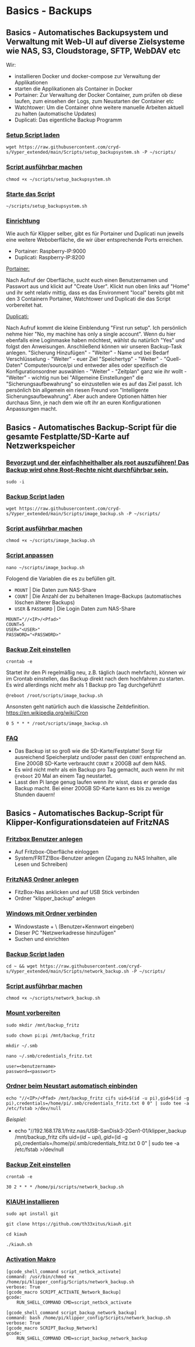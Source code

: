 # Basics - Backups

## Basics - Automatisches Backupsystem und Verwaltung mit Web-UI auf diverse Zielsysteme wie NAS, S3, Cloudstorage, SFTP, WebDAV etc

Wir:
- installieren Docker und docker-compose zur Verwaltung der Applikationen
- starten die Applikationen als Container in Docker
- Portainer: Zur Verwaltung der Docker Container, zum prüfen ob diese laufen, zum einsehen der Logs, zum Neustarten der Container etc
- Watchtower: Um die Container ohne weitere manuelle Arbeiten aktuell zu halten (automatische Updates)
- Duplicati: Das eigentliche Backup Programm

### <u>Setup Script laden</u>    

```
wget https://raw.githubusercontent.com/cryd-s/Vyper_extended/main/Scripts/setup_backupsystem.sh -P ~/scripts/
```

### <u>Script ausführbar machen</u>  
  
```
chmod +x ~/scripts/setup_backupsystem.sh
```

### <u>Starte das Script</u>

```
~/scripts/setup_backupsystem.sh
```

### <u>Einrichtung</u>

Wie auch für Klipper selber, gibt es für Portainer und Duplicati nun jeweils eine weitere Weboberfläche, die wir über entsprechende Ports erreichen.

- Portainer: Raspberry-IP:9000
- Duplicati: Raspberry-IP:8200

<u>Portainer:</u>

Nach Aufruf der Oberfläche, sucht euch einen Benutzernamen und Passwort aus und klickt auf "Create User".
Klickt nun oben links auf "Home" und ihr seht relativ mittig, dass es das Environment "local" bereits gibt mit den 3 Containern Portainer, Watchtower und Duplicati die das Script vorbereitet hat.

<u>Duplicati:</u>

Nach Aufruf kommt die kleine Einblendung "First run setup". Ich persönlich nehme hier "No, my machine has only a single account". Wenn du hier ebenfalls eine Loginmaske haben möchtest, wählst du natürlich "Yes" und folgst den Anweisungen.
Anschließend können wir unseren Backup-Task anlegen. "Sicherung Hinzufügen" - "Weiter" - Name und bei Bedarf Verschlüsselung - "Weiter" - euer Ziel "Speichertyp" - "Weiter" - "Quell-Daten" Computer/source/pi und entweder alles oder spezifisch die Konfigurationsordner auswählen - "Weiter" - "Zeitplan" ganz wie ihr wollt - "Weiter" - wichtig nun bei "Allgemeine Einstellungen" die "Sicherungsaufbewahrung" so einzustellen wie es auf das Ziel passt. Ich persönlich bin allgemein ein riesen Freund von "Intelligente Sicherungsaufbewahrung". Aber auch andere Optionen hätten hier durchaus Sinn, je nach dem wie oft ihr an euren Konfigurationen Anpassungen macht.

## Basics - Automatisches Backup-Script für die gesamte Festplatte/SD-Karte auf Netzwerkspeicher

### <u>Bevorzugt und der einfachheithalber als root auszuführen! Das Backup wird ohne Root-Rechte nicht durchführbar sein.</u>

```
sudo -i
```

### <u>Backup Script laden</u>    
      
```
wget https://raw.githubusercontent.com/cryd-s/Vyper_extended/main/Scripts/image_backup.sh -P ~/scripts/
```

### <u>Script ausführbar machen</u>  
  
```
chmod +x ~/scripts/image_backup.sh
```

### <u>Script anpassen</u>

```
nano ~/scripts/image_backup.sh
```

Fologend die Variablen die es zu befüllen gilt.

- `MOUNT` | Die Daten zum NAS-Share
- `COUNT` | Die Anzahl der zu behaltenen Image-Backups (automatisches löschen älterer Backups)
- `USER` & `PASSWORD` | Die Login Daten zum NAS-Share

```
MOUNT="//<IP>/<Pfad>"
COUNT=5
USER="<USER>"
PASSWORD="<PASSWORD>"
```

### <u>Backup Zeit einstellen</u> 

```
crontab -e
```

Startet ihr den Pi regelmäßig neu, z.B. täglich (auch mehrfach), können wir im Crontab einstellen, das Backup direkt nach dem hochfahren zu starten. Es wird allerdings nicht mehr als 1 Backup pro Tag durchgeführt!

```
@reboot /root/scripts/image_backup.sh
```

Ansonsten geht natürlich auch die klassische Zeitdefinition.
https://en.wikipedia.org/wiki/Cron

```
0 5 * * * /root/scripts/image_backup.sh
```

### <u>FAQ</u>

- Das Backup ist so groß wie die SD-Karte/Festplatte! Sorgt für ausreichend Speicherplatz und/oder passt den `COUNT` entsprechend an. Eine 200GB SD-Karte verbraucht `COUNT` x 200GB auf dem NAS.
- Es wird nicht mehr als ein Backup pro Tag gemacht, auch wenn ihr mit `@reboot` 20 Mal an einem Tag neustartet.
- Lasst den Pi lange genug laufen wenn ihr wisst, dass er gerade das Backup macht. Bei einer 200GB SD-Karte kann es bis zu wenige Stunden dauern!

## Basics - Automatisches Backup-Script für Klipper-Konfigurationsdateien auf FritzNAS
  
### <u>Fritzbox Benutzer anlegen</u>
- Auf Fritzbox-Oberfläche einloggen
- System/FRITZ!Box-Benutzer anlegen (Zugang zu NAS Inhalten, alle Lesen und Schreiben) 
  
### <u>FritzNAS Ordner anlegen</u>
- FitzBox-Nas anklicken und auf USB Stick verbinden
- Ordner "klipper_backup" anlegen

### <u>Windows mit Ordner verbinden</u>
  - Windowstaste + \\<IP> (Benutzer+Kennwort eingeben)
  - Dieser PC "Netzwerkadresse hinzufügen"
  - Suchen und einrichten


### <u>Backup Script laden</u>    

```
cd ~ && wget https://raw.githubusercontent.com/cryd-s/Vyper_extended/main/Scripts/network_backup.sh -P ~/scripts/
```

### <u>Script ausführbar machen</u>  

```
chmod +x ~/scripts/network_backup.sh
```

### <u>Mount vorbereiten</u> 

```
sudo mkdir /mnt/backup_fritz
```

```
sudo chown pi:pi /mnt/backup_fritz
```

```
mkdir ~/.smb
```

```
nano ~/.smb/credentials_fritz.txt
```

```
user=<benutzername>
password=<passwort>
```

### <u>Ordner beim Neustart automatisch einbinden</u> 

```
echo "//<IP>/<Pfad> /mnt/backup_fritz cifs uid=$(id -u pi),gid=$(id -g pi),credentials=/home/pi/.smb/credentials_fritz.txt 0 0" | sudo tee -a /etc/fstab >/dev/null
```

_Beispiel:_    
- echo "//192.168.178.1/fritz.nas/USB-SanDisk3-2Gen1-01/klipper_backup /mnt/backup_fritz cifs uid=$(id -u pi),gid=$(id -g pi),credentials=/home/pi/.smb/credentials_fritz.txt 0 0" | sudo tee -a /etc/fstab >/dev/null


### <u>Backup Zeit einstellen</u> 

```
crontab -e
```

```
30 2 * * * /home/pi/scripts/network_backup.sh
```

### <u>KIAUH installieren</u>

```
sudo apt install git
```

```
git clone https://github.com/th33xitus/kiauh.git 
```

```
cd kiauh
```

```
./kiauh.sh
```
  
### <u>Activation Makro</u>

```
[gcode_shell_command script_netbck_activate]
command: /usr/bin/chmod +x /home/pi/klipper_config/Scripts/network_backup.sh
verbose: True
[gcode_macro SCRIPT_ACTIVATE_Network_Backup]
gcode:
    RUN_SHELL_COMMAND CMD=script_netbck_activate
```

```
[gcode_shell_command script_backup_network_backup]
command: bash /home/pi/klipper_config/Scripts/network_backup.sh
verbose: True
[gcode_macro SCRIPT_Backup_Network]
gcode:
    RUN_SHELL_COMMAND CMD=script_backup_network_backup
```
